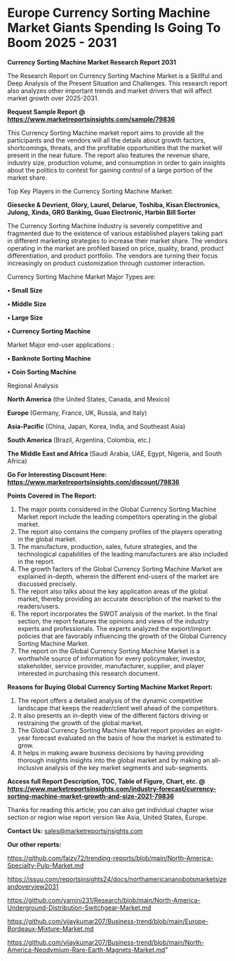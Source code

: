 # Europe Currency Sorting Machine Market Giants Spending Is Going To Boom 2025 - 2031

<strong>Currency Sorting Machine Market Research Report 2031</strong>

The Research Report on Currency Sorting Machine Market is a Skillful and Deep Analysis of the Present Situation and Challenges. This research report also analyzes other important trends and market drivers that will affect market growth over 2025-2031.

<strong>Request Sample Report @ <a href=https://www.marketreportsinsights.com/sample/79836>https://www.marketreportsinsights.com/sample/79836</a></strong>

This Currency Sorting Machine market report aims to provide all the participants and the vendors will all the details about growth factors, shortcomings, threats, and the profitable opportunities that the market will present in the near future. The report also features the revenue share, industry size, production volume, and consumption in order to gain insights about the politics to contest for gaining control of a large portion of the market share.

Top Key Players in the Currency Sorting Machine Market:

<strong>Giesecke & Devrient, Glory, Laurel, Delarue, Toshiba, Kisan Electronics, Julong, Xinda, GRG Banking, Guao Electronic, Harbin Bill Sorter</strong>

The Currency Sorting Machine Industry is severely competitive and fragmented due to the existence of various established players taking part in different marketing strategies to increase their market share. The vendors operating in the market are profiled based on price, quality, brand, product differentiation, and product portfolio. The vendors are turning their focus increasingly on product customization through customer interaction.

Currency Sorting Machine Market Major Types are:

<strong>• Small Size

• Middle Size

• Large Size

• Currency Sorting Machine</strong>

Market Major end-user applications :

<strong>• Banknote Sorting Machine

• Coin Sorting Machine</strong>

Regional Analysis

</u><strong><b>North America</b></strong> (the United States, Canada, and Mexico)

<strong><b>Europe </b></strong>(Germany, France, UK, Russia, and Italy)

<strong><b>Asia-Pacific</b></strong> (China, Japan, Korea, India, and Southeast Asia)

<strong><b>South America</b></strong> (Brazil, Argentina, Colombia, etc.)

<strong><b>The Middle East and Africa</b></strong> (Saudi Arabia, UAE, Egypt, Nigeria, and South Africa)

<strong>Go For Interesting Discount Here: <a href=https://www.marketreportsinsights.com/discount/79836>https://www.marketreportsinsights.com/discount/79836</a></strong>

<strong>Points Covered in The Report:</strong>
<ol>
  <li>The major points considered in the Global Currency Sorting Machine Market report include the leading competitors operating in the global market.</li>
  <li>The report also contains the company profiles of the players operating in the global market.</li>
  <li>The manufacture, production, sales, future strategies, and the technological capabilities of the leading manufacturers are also included in the report.</li>
  <li>The growth factors of the Global Currency Sorting Machine Market are explained in-depth, wherein the different end-users of the market are discussed precisely.</li>
  <li>The report also talks about the key application areas of the global market, thereby providing an accurate description of the market to the readers/users.</li>
  <li>The report incorporates the SWOT analysis of the market. In the final section, the report features the opinions and views of the industry experts and professionals. The experts analyzed the export/import policies that are favorably influencing the growth of the Global Currency Sorting Machine Market.</li>
  <li>The report on the Global Currency Sorting Machine Market is a worthwhile source of information for every policymaker, investor, stakeholder, service provider, manufacturer, supplier, and player interested in purchasing this research document.</li>
</ol>
<strong>Reasons for Buying Global Currency Sorting Machine Market Report:</strong>

<ol>
  <li>The report offers a detailed analysis of the dynamic competitive landscape that keeps the reader/client well ahead of the competitors.</li>
  <li>It also presents an in-depth view of the different factors driving or restraining the growth of the global market.</li>
  <li>The Global Currency Sorting Machine Market report provides an eight-year forecast evaluated on the basis of how the market is estimated to grow.</li>
  <li>It helps in making aware business decisions by having providing thorough insights insights into the global market and by making an all-inclusive analysis of the key market segments and sub-segments.</li>
</ol>
<strong>Access full Report Description, TOC, Table of Figure, Chart, etc. @ <a href=https://www.marketreportsinsights.com/industry-forecast/currency-sorting-machine-market-growth-and-size-2021-79836>https://www.marketreportsinsights.com/industry-forecast/currency-sorting-machine-market-growth-and-size-2021-79836</a></strong>


Thanks for reading this article; you can also get individual chapter wise section or region wise report version like Asia, United States, Europe.

<strong>Contact Us:</strong>
sales@marketreportsinsights.com

<strong>Our other reports:</strong>

<a href=https://github.com/faizy72/trending-reports/blob/main/North-America-Specialty-Pulp-Market.md>https://github.com/faizy72/trending-reports/blob/main/North-America-Specialty-Pulp-Market.md</a>

<a href=https://issuu.com/reportsinsights24/docs/northamericananobotsmarketsizeandoverview2031>https://issuu.com/reportsinsights24/docs/northamericananobotsmarketsizeandoverview2031</a>

<a href=https://github.com/yamini231/Research/blob/main/North-America-Underground-Distribution-Switchgear-Market.md>https://github.com/yamini231/Research/blob/main/North-America-Underground-Distribution-Switchgear-Market.md</a>

<a href=https://github.com/vijaykumar207/Business-trend/blob/main/Europe-Bordeaux-Mixture-Market.md>https://github.com/vijaykumar207/Business-trend/blob/main/Europe-Bordeaux-Mixture-Market.md</a>

<a href=https://github.com/vijaykumar207/Business-trend/blob/main/North-America-Neodymium-Rare-Earth-Magnets-Market.md>https://github.com/vijaykumar207/Business-trend/blob/main/North-America-Neodymium-Rare-Earth-Magnets-Market.md</a>"
